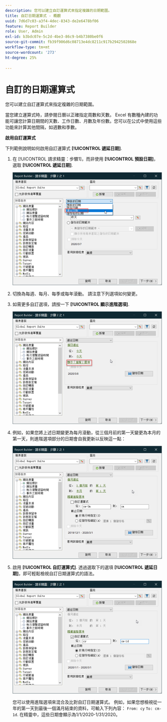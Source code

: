```yaml
---
description: 您可以建立自訂運算式來指定複雜的日期範圍。
title: 自訂日期運算式 - 概觀
uuid: 7d6d7c03-a3f4-4dec-8343-de2e6478bf06
feature: Report Builder
role: User, Admin
exl-id: b3bdc07e-5c2d-4be3-86c9-b4b7380be0f6
source-git-commit: fb39f906d6c08713e4dc8211c917b2942502868e
workflow-type: tm+mt
source-wordcount: '273'
ht-degree: 25%

---
```


# 自訂的日期運算式

您可以建立自訂運算式來指定複雜的日期範圍。

當您建立運算式時，請參閱日曆以正確指定周數和天數。 Excel 有數種內建的功能可讓您計算日期間的天數、工作日數、月數及年份數。您可以在公式中使用這些功能來計算其他間隔，如週數和季數。

**啟用自訂運算式**

下列範例說明如何啟用自訂運算式 **[!UICONTROL 遞延日期]**.

1. 在 [!UICONTROL 請求精靈：步驟1]，而非使用 **[!UICONTROL 預設日期]**，選取 **[!UICONTROL 遞延日期]**.

   ![熒幕擷圖顯示選取的遞延日期。](assets/rolldates1.png)

1. 切換為每週、每月、每季或每年滾動。 請注意下列選項如何變更。
1. 如需更多自訂選項，請按一下 **[!UICONTROL 顯示進階選項]**.

   ![熒幕擷取畫面會醒目顯示「顯示進階選項」。](assets/rolldates2.png)

1. 例如，如果您將上述日期變更為每月滾動，從三個月前的第一天變更為本月的第一天，則進階選項部分的日期會自我更新以反映這一點：

   ![熒幕擷圖顯示從三個月前的第一天到本月第一天的滾動日期。](assets/rolldatesfor3.png)

1. 啟用 **[!UICONTROL 自訂運算式]**. 透過選取下的選項 **[!UICONTROL 遞延日期]**，即可輕鬆檢視自訂日期運算式的語法。

   ![熒幕擷圖顯示選取的自訂運算式。](assets/rolldatesfor5.png)

   您可以使用進階選項來混合及比對自訂日期運算式。 例如，如果您想檢視從一年的第一天到最後一個滿月結束的資料，可輸入下列內容： `From: cy` `To: cm-1d`. 在精靈中，這些日期會顯示為1/1/2020-1/31/2020。
